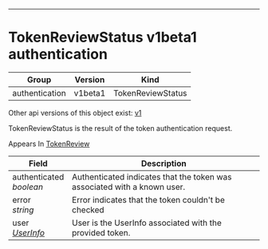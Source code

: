 

-----------
# TokenReviewStatus v1beta1 authentication



Group        | Version     | Kind
------------ | ---------- | -----------
authentication | v1beta1 | TokenReviewStatus




<aside class="notice">Other api versions of this object exist: <a href="#tokenreviewstatus-v1">v1</a> </aside>


TokenReviewStatus is the result of the token authentication request.

<aside class="notice">
Appears In <a href="#tokenreview-v1beta1">TokenReview</a> </aside>

Field        | Description
------------ | -----------
authenticated <br /> *boolean*  | Authenticated indicates that the token was associated with a known user.
error <br /> *string*  | Error indicates that the token couldn't be checked
user <br /> *[UserInfo](#userinfo-v1beta1)*  | User is the UserInfo associated with the provided token.






